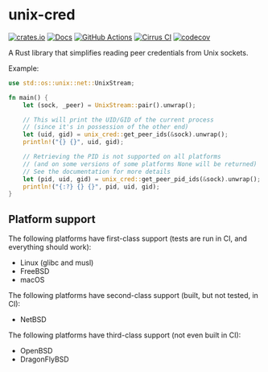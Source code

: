 # unix-cred

[![crates.io](https://img.shields.io/crates/v/unix-cred.svg)](https://crates.io/crates/unix-cred)
[![Docs](https://docs.rs/unix-cred/badge.svg)](https://docs.rs/unix-cred)
[![GitHub Actions](https://github.com/cptpcrd/unix-cred-rs/workflows/CI/badge.svg?branch=master&event=push)](https://github.com/cptpcrd/unix-cred-rs/actions?query=workflow%3ACI+branch%3Amaster+event%3Apush)
[![Cirrus CI](https://api.cirrus-ci.com/github/cptpcrd/unix-cred-rs.svg?branch=master)](https://cirrus-ci.com/github/cptpcrd/unix-cred-rs)
[![codecov](https://codecov.io/gh/cptpcrd/unix-cred-rs/branch/master/graph/badge.svg)](https://codecov.io/gh/cptpcrd/unix-cred-rs)

A Rust library that simplifies reading peer credentials from Unix sockets.

Example:

```rust
use std::os::unix::net::UnixStream;

fn main() {
    let (sock, _peer) = UnixStream::pair().unwrap();

    // This will print the UID/GID of the current process
    // (since it's in possession of the other end)
    let (uid, gid) = unix_cred::get_peer_ids(&sock).unwrap();
    println!("{} {}", uid, gid);

    // Retrieving the PID is not supported on all platforms
    // (and on some versions of some platforms None will be returned)
    // See the documentation for more details
    let (pid, uid, gid) = unix_cred::get_peer_pid_ids(&sock).unwrap();
    println!("{:?} {} {}", pid, uid, gid);
}
```

## Platform support

The following platforms have first-class support (tests are run in CI, and everything should work):

- Linux (glibc and musl)
- FreeBSD
- macOS

The following platforms have second-class support (built, but not tested, in CI):

- NetBSD

The following platforms have third-class support (not even built in CI):

- OpenBSD
- DragonFlyBSD
